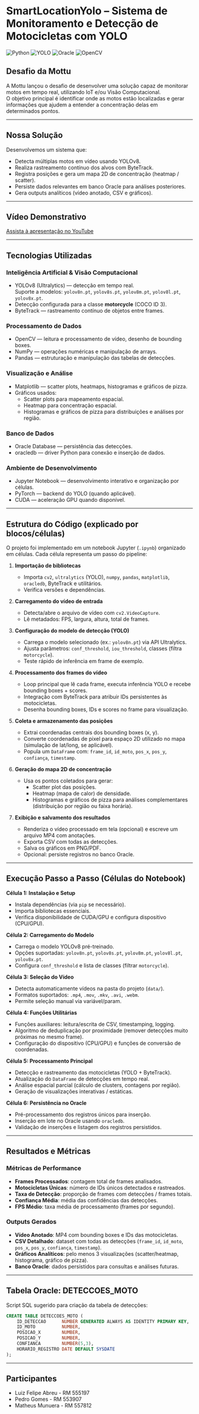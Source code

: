 # SmartLocationYolo – Sistema de Monitoramento e Detecção de Motocicletas com YOLO

![Python](https://img.shields.io/badge/Python-3.8+-blue.svg)
![YOLO](https://img.shields.io/badge/YOLO-v8-green.svg)
![Oracle](https://img.shields.io/badge/Database-Oracle-red.svg)
![OpenCV](https://img.shields.io/badge/OpenCV-4.x-orange.svg)

## Desafio da Mottu
A Mottu lançou o desafio de desenvolver uma solução capaz de monitorar motos em tempo real, utilizando IoT e/ou Visão Computacional.  
O objetivo principal é identificar onde as motos estão localizadas e gerar informações que ajudem a entender a concentração delas em determinados pontos.

---

## Nossa Solução
Desenvolvemos um sistema que:
- Detecta múltiplas motos em vídeo usando YOLOv8.
- Realiza rastreamento contínuo dos alvos com ByteTrack.
- Registra posições e gera um mapa 2D de concentração (heatmap / scatter).
- Persiste dados relevantes em banco Oracle para análises posteriores.
- Gera outputs analíticos (vídeo anotado, CSV e gráficos).

---

## Vídeo Demonstrativo
[Assista à apresentação no YouTube](https://youtu.be/uXk0kMAu5g4)

---

## Tecnologias Utilizadas

### Inteligência Artificial & Visão Computacional
- YOLOv8 (Ultralytics) — detecção em tempo real.  
  Suporte a modelos: `yolov8n.pt`, `yolov8s.pt`, `yolov8m.pt`, `yolov8l.pt`, `yolov8x.pt`.  
- Detecção configurada para a classe **motorcycle** (COCO ID 3).  
- ByteTrack — rastreamento contínuo de objetos entre frames.

### Processamento de Dados
- OpenCV — leitura e processamento de vídeo, desenho de bounding boxes.  
- NumPy — operações numéricas e manipulação de arrays.  
- Pandas — estruturação e manipulação das tabelas de detecções.

### Visualização e Análise
- Matplotlib — scatter plots, heatmaps, histogramas e gráficos de pizza.
- Gráficos usados:
  - Scatter plots para mapeamento espacial.
  - Heatmap para concentração espacial.
  - Histogramas e gráficos de pizza para distribuições e análises por região.

### Banco de Dados
- Oracle Database — persistência das detecções.  
- oracledb — driver Python para conexão e inserção de dados.

### Ambiente de Desenvolvimento
- Jupyter Notebook — desenvolvimento interativo e organização por células.  
- PyTorch — backend do YOLO (quando aplicável).  
- CUDA — aceleração GPU quando disponível.

---

## Estrutura do Código (explicado por blocos/células)

O projeto foi implementado em um notebook Jupyter (`.ipynb`) organizado em células. Cada célula representa um passo do pipeline:

1. **Importação de bibliotecas**
   - Importa `cv2`, `ultralytics` (YOLO), `numpy`, `pandas`, `matplotlib`, `oracledb`, ByteTrack e utilitários.
   - Verifica versões e dependências.

2. **Carregamento do vídeo de entrada**
   - Detecta/abre o arquivo de vídeo com `cv2.VideoCapture`.
   - Lê metadados: FPS, largura, altura, total de frames.

3. **Configuração do modelo de detecção (YOLO)**
   - Carrega o modelo selecionado (ex.: `yolov8n.pt`) via API Ultralytics.
   - Ajusta parâmetros: `conf_threshold`, `iou_threshold`, classes (filtra `motorcycle`).
   - Teste rápido de inferência em frame de exemplo.

4. **Processamento dos frames do vídeo**
   - Loop principal que lê cada frame, executa inferência YOLO e recebe bounding boxes + scores.
   - Integração com ByteTrack para atribuir IDs persistentes às motocicletas.
   - Desenha bounding boxes, IDs e scores no frame para visualização.

5. **Coleta e armazenamento das posições**
   - Extrai coordenadas centrais dos bounding boxes (x, y).
   - Converte coordenadas de pixel para espaço 2D utilizado no mapa (simulação de lat/long, se aplicável).
   - Popula um `DataFrame` com: `frame_id`, `id_moto`, `pos_x`, `pos_y`, `confiança`, `timestamp`.

6. **Geração do mapa 2D de concentração**
   - Usa os pontos coletados para gerar:
     - Scatter plot das posições.
     - Heatmap (mapa de calor) de densidade.
     - Histogramas e gráficos de pizza para análises complementares (distribuição por região ou faixa horária).

7. **Exibição e salvamento dos resultados**
   - Renderiza o vídeo processado em tela (opcional) e escreve um arquivo MP4 com anotações.
   - Exporta CSV com todas as detecções.
   - Salva os gráficos em PNG/PDF.
   - Opcional: persiste registros no banco Oracle.

---

## Execução Passo a Passo (Células do Notebook)

**Célula 1: Instalação e Setup**
- Instala dependências (via `pip` se necessário).
- Importa bibliotecas essenciais.
- Verifica disponibilidade de CUDA/GPU e configura dispositivo (CPU/GPU).

**Célula 2: Carregamento do Modelo**
- Carrega o modelo YOLOv8 pré-treinado.
- Opções suportadas: `yolov8n.pt`, `yolov8s.pt`, `yolov8m.pt`, `yolov8l.pt`, `yolov8x.pt`.
- Configura `conf_threshold` e lista de classes (filtrar `motorcycle`).

**Célula 3: Seleção do Vídeo**
- Detecta automaticamente vídeos na pasta do projeto (`data/`).
- Formatos suportados: `.mp4`, `.mov`, `.mkv`, `.avi`, `.webm`.
- Permite seleção manual via variável/param.

**Célula 4: Funções Utilitárias**
- Funções auxiliares: leitura/escrita de CSV, timestamping, logging.
- Algoritmo de deduplicação por proximidade (remover detecções muito próximas no mesmo frame).
- Configuração do dispositivo (CPU/GPU) e funções de conversão de coordenadas.

**Célula 5: Processamento Principal**
- Detecção e rastreamento das motocicletas (YOLO + ByteTrack).
- Atualização do `DataFrame` de detecções em tempo real.
- Análise espacial parcial (cálculo de clusters, contagens por região).
- Geração de visualizações interativas / estáticas.

**Célula 6: Persistência no Oracle**
- Pré-processamento dos registros únicos para inserção.
- Inserção em lote no Oracle usando `oracledb`.
- Validação de inserções e listagem dos registros persistidos.

---

## Resultados e Métricas

### Métricas de Performance
- **Frames Processados**: contagem total de frames analisados.  
- **Motocicletas Únicas**: número de IDs únicos detectados e rastreados.  
- **Taxa de Detecção**: proporção de frames com detecções / frames totais.  
- **Confiança Média**: média das confidências das detecções.  
- **FPS Médio**: taxa média de processamento (frames por segundo).

### Outputs Gerados
- **Vídeo Anotado**: MP4 com bounding boxes e IDs das motocicletas.  
- **CSV Detalhado**: dataset com todas as detecções (`frame_id`, `id_moto`, `pos_x`, `pos_y`, `confiança`, `timestamp`).  
- **Gráficos Analíticos**: pelo menos 3 visualizações (scatter/heatmap, histograma, gráfico de pizza).  
- **Banco Oracle**: dados persistidos para consultas e análises futuras.

---

## Tabela Oracle: DETECCOES_MOTO

Script SQL sugerido para criação da tabela de detecções:

```sql
CREATE TABLE DETECCOES_MOTO (
    ID_DETECCAO      NUMBER GENERATED ALWAYS AS IDENTITY PRIMARY KEY,
    ID_MOTO          NUMBER,
    POSICAO_X        NUMBER,
    POSICAO_Y        NUMBER,
    CONFIANCA        NUMBER(5,3),
    HORARIO_REGISTRO DATE DEFAULT SYSDATE
);
```

---

## Participantes
- Luiz Felipe Abreu - RM 555197
- Pedro Gomes - RM 553907
- Matheus Munuera - RM 557812